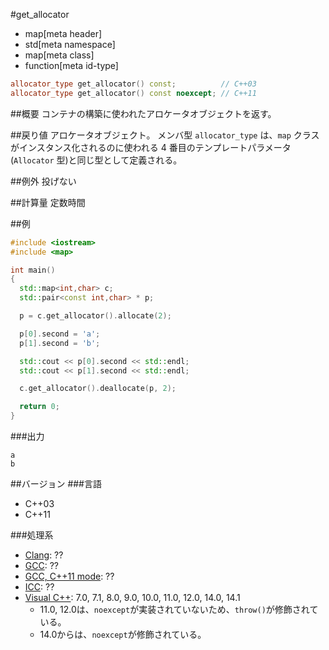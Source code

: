 #get_allocator
* map[meta header]
* std[meta namespace]
* map[meta class]
* function[meta id-type]

```cpp
allocator_type get_allocator() const;          // C++03
allocator_type get_allocator() const noexcept; // C++11
```

##概要
コンテナの構築に使われたアロケータオブジェクトを返す。


##戻り値
アロケータオブジェクト。
メンバ型 `allocator_type` は、`map` クラスがインスタンス化されるのに使われる 4 番目のテンプレートパラメータ(`Allocator` 型)と同じ型として定義される。


##例外
投げない


##計算量
定数時間


##例
```cpp
#include <iostream>
#include <map>

int main()
{
  std::map<int,char> c;
  std::pair<const int,char> * p;

  p = c.get_allocator().allocate(2);

  p[0].second = 'a';
  p[1].second = 'b';

  std::cout << p[0].second << std::endl;
  std::cout << p[1].second << std::endl;

  c.get_allocator().deallocate(p, 2);

  return 0;
}
```

###出力
```
a
b
```

##バージョン
###言語
- C++03
- C++11

###処理系
- [Clang](/implementation.md#clang): ??
- [GCC](/implementation.md#gcc): ??
- [GCC, C++11 mode](/implementation.md#gcc): ??
- [ICC](/implementation.md#icc): ??
- [Visual C++](/implementation.md#visual_cpp): 7.0, 7.1, 8.0, 9.0, 10.0, 11.0, 12.0, 14.0, 14.1
	- 11.0, 12.0は、`noexcept`が実装されていないため、`throw()`が修飾されている。
	- 14.0からは、`noexcept`が修飾されている。
